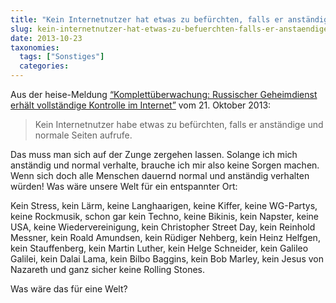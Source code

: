 ```yaml
---
title: "Kein Internetnutzer hat etwas zu befürchten, falls er anständige und normale Seiten aufruft"
slug: kein-internetnutzer-hat-etwas-zu-befuerchten-falls-er-anstaendige-und-normale-seiten-aufruft
date: 2013-10-23
taxonomies:
  tags: ["Sonstiges"]
  categories: 
---
```


<p>Aus der heise-Meldung <a href="http://www.heise.de/newsticker/meldung/Komplettueberwachung-Russischer-Geheimdienst-erhaelt-vollstaendige-Kontrolle-im-Internet-1982856.html">“Komplettüberwachung: Russischer Geheimdienst erhält vollständige Kontrolle im Internet”</a> vom 21. Oktober 2013:

</p><blockquote>
Kein Internetnutzer habe etwas zu befürchten, falls er anständige und normale Seiten aufrufe.
</blockquote>

Das muss man sich auf der Zunge zergehen lassen. Solange ich mich anständig und normal verhalte, brauche ich mir also keine Sorgen machen. Wenn sich doch alle Menschen dauernd normal und anständig verhalten würden! Was wäre unsere Welt für ein entspannter Ort:

Kein Stress, kein Lärm, keine Langhaarigen, keine Kiffer, keine WG-Partys, keine Rockmusik, schon gar kein Techno, keine Bikinis, kein Napster, keine USA, keine Wiedervereinigung, kein Christopher Street Day, kein Reinhold Messner, kein Roald Amundsen, kein Rüdiger Nehberg, kein Heinz Helfgen, kein Stauffenberg, kein Martin Luther, kein Helge Schneider, kein Galileo Galilei, kein Dalai Lama, kein Bilbo Baggins, kein Bob Marley, kein Jesus von Nazareth und ganz sicher keine Rolling Stones.

Was wäre das für eine Welt?